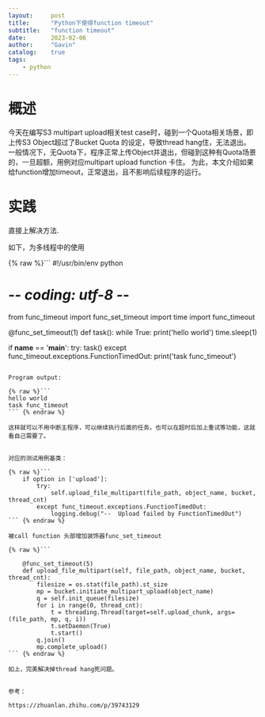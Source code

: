 ```yaml
---
layout:     post
title:      "Python下使得function timeout"
subtitle:   "function timeout"
date:       2023-02-06
author:     "Gavin"
catalog:    true
tags:
    - python
---
```



# 概述

今天在编写S3 multipart upload相关test case时，碰到一个Quota相关场景，即上传S3 Object超过了Bucket Quota 的设定，导致thread hang住，无法退出。
一般情况下，无Quota下，程序正常上传Object并退出，但碰到这种有Quota场景的，一旦超额，用例对应multipart upload function 卡住。
为此，本文介绍如果给function增加timeout，正常退出，且不影响后续程序的运行。


#  实践

直接上解决方法.

如下，为多线程中的使用


{% raw %}```
#!/usr/bin/env python
# -*- coding: utf-8 -*-
from func_timeout import func_set_timeout
import time
import func_timeout

@func_set_timeout(1)
def task():
    while True:
        print('hello world')
        time.sleep(1)


if __name__ == '__main__':
    try:
        task()
    except func_timeout.exceptions.FunctionTimedOut:
        print('task func_timeout')

``` {% endraw %}

Program output:

{% raw %}```
hello world
task func_timeout
``` {% endraw %}

这样就可以不用中断主程序，可以继续执行后面的任务，也可以在超时后加上重试等功能，这就看自己需要了。


对应的测试用例基类：

{% raw %}```
    if option in ['upload']:
        try:
            self.upload_file_multipart(file_path, object_name, bucket, thread_cnt)
        except func_timeout.exceptions.FunctionTimedOut:
            logging.debug("--  Upload failed by FunctionTimedOut")
``` {% endraw %}

被call function 头部增加装饰器func_set_timeout

{% raw %}```

    @func_set_timeout(5)
    def upload_file_multipart(self, file_path, object_name, bucket, thread_cnt):
        filesize = os.stat(file_path).st_size
        mp = bucket.initiate_multipart_upload(object_name)
        q = self.init_queue(filesize)
        for i in range(0, thread_cnt):
            t = threading.Thread(target=self.upload_chunk, args=(file_path, mp, q, i))
            t.setDaemon(True)
            t.start()
        q.join()
        mp.complete_upload()
``` {% endraw %}

如上，完美解决掉thread hang死问题。


参考：

https://zhuanlan.zhihu.com/p/39743129
